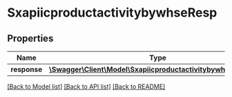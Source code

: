 # SxapiicproductactivitybywhseResp

## Properties
Name | Type | Description | Notes
------------ | ------------- | ------------- | -------------
**response** | [**\Swagger\Client\Model\SxapiicproductactivitybywhseResponse**](SxapiicproductactivitybywhseResponse.md) |  | [optional] 

[[Back to Model list]](../README.md#documentation-for-models) [[Back to API list]](../README.md#documentation-for-api-endpoints) [[Back to README]](../README.md)


